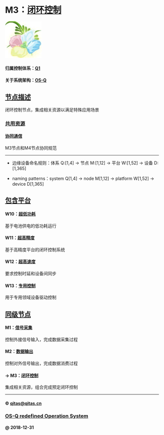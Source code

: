 ﻿# M3：[闭环控制](https://github.com/OS-Q/M3) 

[![sites](OS-Q/OS-Q.png)](http://www.OS-Q.com)

#### 归属控制体系：[Q1](https://github.com/OS-Q/Q1)

#### 关于系统架构：[OS-Q](https://github.com/OS-Q/OS-Q)

## [节点描述](https://github.com/OS-Q/M3/wiki) 

闭环控制节点，集成相关资源以满足特殊应用场景

### [共用资源](https://github.com/OS-Q/M3/wiki) 

#### [协同通信](M4/)

M3节点和M4节点协同规范


---

- 边缘设备命名规则：体系 Q:[1,4] -> 节点 M:[1,12] -> 平台 W:[1,52] -> 设备 D:[1,365]

- naming patterns：system Q[1,4] -> node M[1,12] -> platform W[1,52] -> device D[1,365]

## [包含平台](https://github.com/OS-Q/M3/wiki) 

#### W10：[超低功耗](https://github.com/OS-Q/W10)

基于电池供电的低功耗运行

#### W11：[超高精度](https://github.com/OS-Q/W11)

基于高精度平台的闭环控制系统

#### W12：[超高速度](https://github.com/OS-Q/W12)

要求控制时延和设备间同步

#### W13：[专用控制](https://github.com/OS-Q/W13)

用于专用领域设备驱动控制

## [同级节点](https://github.com/OS-Q/Q1/wiki)

#### M1：[信号采集](https://github.com/OS-Q/M1)

控制外接信号输入，完成数据采集过程

#### M2：[数据输出](https://github.com/OS-Q/M2)

控制对外信号输出，完成数据消费过程

#### -> M3：[闭环控制](https://github.com/OS-Q/M3)

集成相关资源，组合完成预定闭环控制


---

####  © qitas@qitas.cn
###  [OS-Q redefined Operation System](http://www.OS-Q.com)
####  @ 2018-12-31
